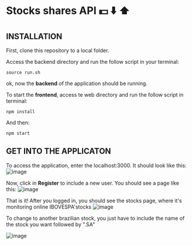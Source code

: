 # Stocks shares API :dollar: :arrow_down: :arrow_up:

## INSTALLATION
First, clone this repository to a local folder.

Access the backend directory and run the follow script in your terminal:
```
source run.sh
```
ok, now the **backend** of the application should be running.

To start the **frontend**, access te web directory and run the follow script in terminal:
```
npm install
```

And then:
```
npm start
```

## GET INTO THE APPLICATON
To access the application, enter the localhost:3000.
It should look like this:
![image](https://user-images.githubusercontent.com/52433168/75366524-a2a42e80-589d-11ea-8fc2-c08c2883b4ee.png)


Now, click in **Register** to include a new user.
You should see a page like this:
![image](https://user-images.githubusercontent.com/52433168/75367212-bb611400-589e-11ea-9d9f-4b69a268c308.png)

That is it!
After you logged in, you should see the stocks page, where it's monitoring online IBOVESPA'stocks
![image](https://user-images.githubusercontent.com/52433168/75367451-1abf2400-589f-11ea-907f-bc94ffdb8f60.png)


To change to another brazilian stock, you just have to include the name of the stock you want followed by ".SA"

![image](https://user-images.githubusercontent.com/52433168/75367626-61ad1980-589f-11ea-8f42-630a180cfa24.png)

